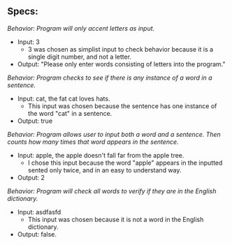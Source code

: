 ## Specs:
_Behavior: Program will only accent letters as input._
* Input: 3
  * 3 was chosen as simplist input to check behavior because it is a single digit number, and not a letter.
* Output: "Please only enter words consisting of letters into the program."

_Behavior: Program checks to see if there is any instance of a word in a sentence._
* Input: cat, the fat cat loves hats.
  * This input was chosen because the sentence has one instance of the word "cat" in a sentence.
* Output: true

_Behavior: Program allows user to input both a word and a sentence. Then counts how many times that word appears in the sentence._
* Input: apple, the apple doesn't fall far from the apple tree.
  * I chose this input because the word "apple" appears in the inputted sented only twice, and in an easy to understand way.
* Output: 2



_Behavior: Program will check all words to verify if they are in the English dictionary._
* Input: asdfasfd
  * This input was chosen because it is not a word in the English dictionary.
* Output: false.